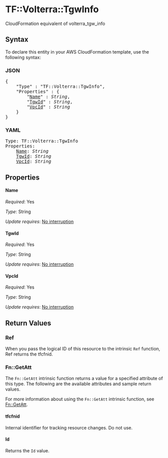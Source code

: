 # TF::Volterra::TgwInfo

CloudFormation equivalent of volterra_tgw_info

## Syntax

To declare this entity in your AWS CloudFormation template, use the following syntax:

### JSON

<pre>
{
    "Type" : "TF::Volterra::TgwInfo",
    "Properties" : {
        "<a href="#name" title="Name">Name</a>" : <i>String</i>,
        "<a href="#tgwid" title="TgwId">TgwId</a>" : <i>String</i>,
        "<a href="#vpcid" title="VpcId">VpcId</a>" : <i>String</i>
    }
}
</pre>

### YAML

<pre>
Type: TF::Volterra::TgwInfo
Properties:
    <a href="#name" title="Name">Name</a>: <i>String</i>
    <a href="#tgwid" title="TgwId">TgwId</a>: <i>String</i>
    <a href="#vpcid" title="VpcId">VpcId</a>: <i>String</i>
</pre>

## Properties

#### Name

_Required_: Yes

_Type_: String

_Update requires_: [No interruption](https://docs.aws.amazon.com/AWSCloudFormation/latest/UserGuide/using-cfn-updating-stacks-update-behaviors.html#update-no-interrupt)

#### TgwId

_Required_: Yes

_Type_: String

_Update requires_: [No interruption](https://docs.aws.amazon.com/AWSCloudFormation/latest/UserGuide/using-cfn-updating-stacks-update-behaviors.html#update-no-interrupt)

#### VpcId

_Required_: Yes

_Type_: String

_Update requires_: [No interruption](https://docs.aws.amazon.com/AWSCloudFormation/latest/UserGuide/using-cfn-updating-stacks-update-behaviors.html#update-no-interrupt)

## Return Values

### Ref

When you pass the logical ID of this resource to the intrinsic `Ref` function, Ref returns the tfcfnid.

### Fn::GetAtt

The `Fn::GetAtt` intrinsic function returns a value for a specified attribute of this type. The following are the available attributes and sample return values.

For more information about using the `Fn::GetAtt` intrinsic function, see [Fn::GetAtt](https://docs.aws.amazon.com/AWSCloudFormation/latest/UserGuide/intrinsic-function-reference-getatt.html).

#### tfcfnid

Internal identifier for tracking resource changes. Do not use.

#### Id

Returns the <code>Id</code> value.

